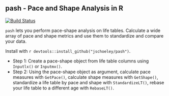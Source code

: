 pash - Pace and Shape Analysis in R
-----------------------------------

[![Build Status](https://travis-ci.org/mpascariu/pclm.svg?branch=master)](https://travis-ci.org/mpascariu/pclm)

`pash` lets you perform pace-shape analysis on life tables. Calculate a wide array of pace and shape metrics and use them to standardize and compare your data.

Install with `r devtools::install_github("jschoeley/pash")`.

- Step 1: Create a pace-shape object from life table columns using `Inputlx()` or `Inputmx()`.
- Step 2: Using the pace-shape object as argument, calculate pace measures with `GetPace()`, calculate shape measures with `GetShape()`, standardize a life table by pace and shape with `StandardizeLT()`, rebase your life table to a different age with `RebaseLT()`.
